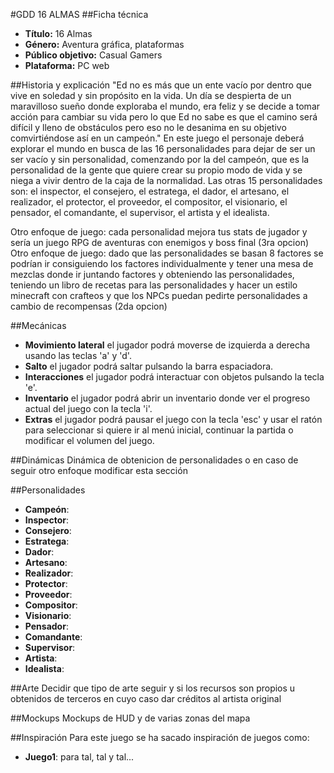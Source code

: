 #GDD 16 ALMAS
##Ficha técnica
- **Título:** 16 Almas 
- **Género:** Aventura gráfica, plataformas
- **Público objetivo:** Casual Gamers
- **Plataforma:** PC web

##Historia y explicación
"Ed no es más que un ente vacío por dentro que vive en soledad y sin propósito en la vida. Un día se despierta de un maravilloso sueño donde exploraba el mundo, era feliz y se decide a tomar acción para cambiar su vida pero lo que Ed no sabe es que el camino será difícil y lleno de obstáculos pero eso no le desanima en su objetivo comvirtiéndose así en un campeón."
En este juego el personaje deberá explorar el mundo en busca de las 16 personalidades para dejar de ser un ser vacío y sin personalidad, comenzando por la del campeón, que es la personalidad de la gente que quiere crear su propio modo de vida y se niega a vivir dentro de la caja de la normalidad. Las otras 15 personalidades son: el inspector, el consejero, el estratega, el dador, el artesano, el realizador, el protector, el proveedor, el compositor, el visionario, el pensador, el comandante, el supervisor, el artista y el idealista.

Otro enfoque de juego: cada personalidad mejora tus stats de jugador y sería un juego RPG de aventuras con enemigos y boss final (3ra opcion)
Otro enfoque de juego: dado que las personalidades se basan 8 factores se podrían ir consiguiendo los factores individualmente y tener una mesa de mezclas donde ir juntando factores y obteniendo las personalidades, teniendo un libro de recetas para las personalidades y hacer un estilo minecraft con crafteos y que los NPCs puedan pedirte personalidades a cambio de recompensas (2da opcion)

##Mecánicas 
- **Movimiento lateral** el jugador podrá moverse de izquierda a derecha usando las teclas 'a' y 'd'.
- **Salto** el jugador podrá saltar pulsando la barra espaciadora.
- **Interacciones** el jugador podrá interactuar con objetos pulsando la tecla 'e'.
- **Inventario** el jugador podrá abrir un inventario donde ver el progreso actual del juego con la tecla 'i'.
- **Extras** el jugador podrá pausar el juego con la tecla 'esc' y usar el ratón para seleccionar si quiere ir al menú inicial, continuar la partida o modificar el volumen del juego.

##Dinámicas
Dinámica de obtenicion de personalidades o en caso de seguir otro enfoque modificar esta sección

##Personalidades
- **Campeón**:
- **Inspector**:
- **Consejero**:
- **Estratega**:
- **Dador**:
- **Artesano**:
- **Realizador**:
- **Protector**:
- **Proveedor**:
- **Compositor**:
- **Visionario**:
- **Pensador**:
- **Comandante**:
- **Supervisor**:
- **Artista**:
- **Idealista**:

##Arte
Decidir que tipo de arte seguir y si los recursos son propios u obtenidos de terceros en cuyo caso dar créditos al artista original

##Mockups
Mockups de HUD y de varias zonas del mapa

##Inspiración
Para este juego se ha sacado inspiración de juegos como:
- **Juego1**: para tal, tal y tal...